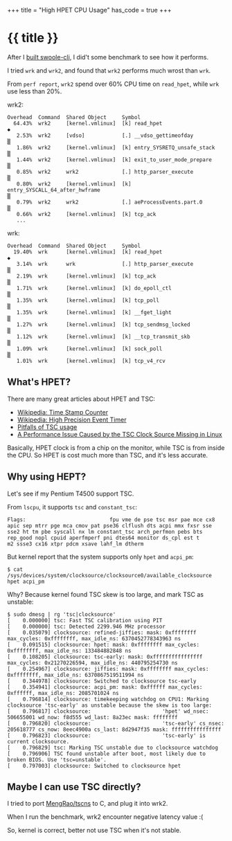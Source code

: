 +++
title = "High HPET CPU Usage"
has_code = true
+++

# {{ title }}

After I [built swoole-cli](./28-build-swoole-cli-for-old-machines.md), I did't some benchmark to see how it performs.


I tried `wrk` and `wrk2`, and found that `wrk2` performs much wrost than `wrk`.

From `perf report`, `wrk2` spend over 60% CPU time on `read_hpet`, while `wrk` use less than 20%.

wrk2:

```
Overhead  Command  Shared Object     Symbol
  64.43%  wrk2     [kernel.vmlinux]  [k] read_hpet                                                                                                                                                                                                                  ◆
   2.53%  wrk2     [vdso]            [.] __vdso_gettimeofday                                                                                                                                                                                                        ▒
   1.86%  wrk2     [kernel.vmlinux]  [k] entry_SYSRETQ_unsafe_stack                                                                                                                                                                                                 ▒
   1.44%  wrk2     [kernel.vmlinux]  [k] exit_to_user_mode_prepare                                                                                                                                                                                                  ▒
   0.85%  wrk2     wrk2              [.] http_parser_execute                                                                                                                                                                                                        ▒
   0.80%  wrk2     [kernel.vmlinux]  [k] entry_SYSCALL_64_after_hwframe                                                                                                                                                                                             ▒
   0.79%  wrk2     wrk2              [.] aeProcessEvents.part.0                                                                                                                                                                                                     ▒
   0.66%  wrk2     [kernel.vmlinux]  [k] tcp_ack
   ...
```

wrk:

```
Overhead  Command  Shared Object     Symbol
  19.40%  wrk      [kernel.vmlinux]  [k] read_hpet                                                                                                                                                                                                                  ◆
   3.14%  wrk      wrk               [.] http_parser_execute                                                                                                                                                                                                        ▒
   2.19%  wrk      [kernel.vmlinux]  [k] tcp_ack                                                                                                                                                                                                                    ▒
   1.71%  wrk      [kernel.vmlinux]  [k] do_epoll_ctl                                                                                                                                                                                                               ▒
   1.35%  wrk      [kernel.vmlinux]  [k] tcp_poll                                                                                                                                                                                                                   ▒
   1.35%  wrk      [kernel.vmlinux]  [k] __fget_light                                                                                                                                                                                                               ▒
   1.27%  wrk      [kernel.vmlinux]  [k] tcp_sendmsg_locked                                                                                                                                                                                                         ▒
   1.12%  wrk      [kernel.vmlinux]  [k] __tcp_transmit_skb                                                                                                                                                                                                         ▒
   1.09%  wrk      [kernel.vmlinux]  [k] sock_poll                                                                                                                                                                                                                  ▒
   1.01%  wrk      [kernel.vmlinux]  [k] tcp_v4_rcv
```

## What's HPET?

There are many great articles about HPET and TSC:

- [Wikipedia: Time Stamp Counter](https://en.wikipedia.org/wiki/Time_Stamp_Counter)
- [Wikipedia: High Precision Event Timer](https://en.wikipedia.org/wiki/High_Precision_Event_Timer)
- [Pitfalls of TSC usage](https://oliveryang.net/2015/09/pitfalls-of-TSC-usage/#32-software-tsc-usage-bugs)
- [A Performance Issue Caused by the TSC Clock Source Missing in Linux](https://deeperf.com/2019/04/30/tsc-clock-missing-caused-performance-issues/)

Basically, HPET clock is from a chip on the monitor, while TSC is from inside the CPU. So HPET is cost much more than TSC, and it's less accurate.

## Why using HEPT?  

Let's see if my Pentium T4500 support TSC.

From `lscpu`, it supports `tsc` and `constant_tsc`:

```
Flags:                           fpu vme de pse tsc msr pae mce cx8 apic sep mtrr pge mca cmov pat pse36 clflush dts acpi mmx fxsr sse sse2 ht tm pbe syscall nx lm constant_tsc arch_perfmon pebs bts rep_good nopl cpuid aperfmperf pni dtes64 monitor ds_cpl est t
m2 ssse3 cx16 xtpr pdcm xsave lahf_lm dtherm
```

But kernel report that the system supports only `hpet` and `acpi_pm`:

```
$ cat /sys/devices/system/clocksource/clocksource0/available_clocksource
hpet acpi_pm
```

Why? Because kernel found TSC skew is too large, and mark TSC as unstable:

```
$ sudo dmesg | rg 'tsc|clocksource'
[    0.000000] tsc: Fast TSC calibration using PIT
[    0.000000] tsc: Detected 2299.946 MHz processor
[    0.035079] clocksource: refined-jiffies: mask: 0xffffffff max_cycles: 0xffffffff, max_idle_ns: 6370452778343963 ns
[    0.091515] clocksource: hpet: mask: 0xffffffff max_cycles: 0xffffffff, max_idle_ns: 133484882848 ns
[    0.108205] clocksource: tsc-early: mask: 0xffffffffffffffff max_cycles: 0x21270226594, max_idle_ns: 440795254730 ns
[    0.254967] clocksource: jiffies: mask: 0xffffffff max_cycles: 0xffffffff, max_idle_ns: 6370867519511994 ns
[    0.344978] clocksource: Switched to clocksource tsc-early
[    0.354941] clocksource: acpi_pm: mask: 0xffffff max_cycles: 0xffffff, max_idle_ns: 2085701024 ns
[    0.796814] clocksource: timekeeping watchdog on CPU1: Marking clocksource 'tsc-early' as unstable because the skew is too large:
[    0.796817] clocksource:                       'hpet' wd_nsec: 506655001 wd_now: f8d555 wd_last: 8a23ec mask: ffffffff
[    0.796820] clocksource:                       'tsc-early' cs_nsec: 205618777 cs_now: 8eec4900a cs_last: 8d2947f35 mask: ffffffffffffffff
[    0.796823] clocksource:                       'tsc-early' is current clocksource.
[    0.796829] tsc: Marking TSC unstable due to clocksource watchdog
[    0.796906] TSC found unstable after boot, most likely due to broken BIOS. Use 'tsc=unstable'.
[    0.797003] clocksource: Switched to clocksource hpet

```

## Maybe I can use TSC directly?

I tried to port [MengRao/tscns](https://github.com/MengRao/tscns) to C, and plug it into wrk2.

When I run the benchmark, wrk2 encounter negative latency value :(

So, kernel is correct, better not use TSC when it's not stable.
